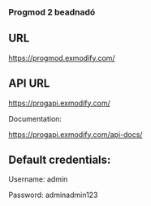 ### Progmod 2 beadnadó

## URL
https://progmod.exmodify.com/

## API URL
https://progapi.exmodify.com/

Documentation:

https://progapi.exmodify.com/api-docs/

## Default credentials:

Username: admin

Password: adminadmin123
